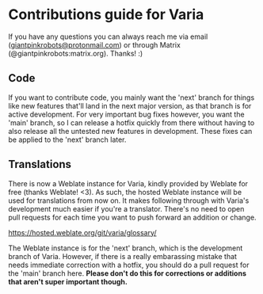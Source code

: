 # Contributions guide for Varia

If you have any questions you can always reach me via email (giantpinkrobots@protonmail.com) or through Matrix (@giantpinkrobots:matrix.org). Thanks! :)

## Code

If you want to contribute code, you mainly want the 'next' branch for things like new features that'll land in the next major version, as that branch is for active development. For very important bug fixes however, you want the 'main' branch, so I can release a hotfix quickly from there without having to also release all the untested new features in development. These fixes can be applied to the 'next' branch later.

## Translations

There is now a Weblate instance for Varia, kindly provided by Weblate for free (thanks Weblate! <3). As such, the hosted Weblate instance will be used for translations from now on. It makes following through with Varia's development much easier if you're a translator. There's no need to open pull requests for each time you want to push forward an addition or change.

https://hosted.weblate.org/git/varia/glossary/

The Weblate instance is for the 'next' branch, which is the development branch of Varia. However, if there is a really embarassing mistake that needs immediate correction with a hotfix, you should do a pull request for the 'main' branch here. **Please don't do this for corrections or additions that aren't super important though.**
